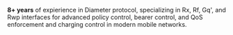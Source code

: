 **8+ years** of expierience in Diameter protocol, specializing in Rx, Rf, Gq', and Rwp interfaces for advanced policy control, bearer control, and QoS enforcement and charging control in modern mobile networks.